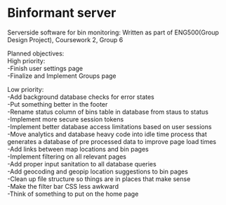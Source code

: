 # Binformant server      
Serverside software for bin monitoring:
Written as part of ENG500(Group Design Project), Coursework 2, Group 6

Planned objectives:   
High priority:  
-Finish user settings page  
-Finalize and Implement Groups page  
  
Low priority:  
-Add background database checks for error states  
-Put something better in the footer  
-Rename status column of bins table in database from staus to status  
-Implement more secure session tokens  
-Implement better database access limitations based on user sessions  
-Move analytics and database heavy code into idle time process that generates a database of pre processed data to improve page load times  
-Add links between map locations and bin pages  
-Implement filtering on all relevant pages  
-Add proper input sanitation to all database queries  
-Add geocoding and geopip location suggestions to bin pages  
-Clean up file structure so things are in places that make sense  
-Make the filter bar CSS less awkward  
-Think of something to put on the home page  
